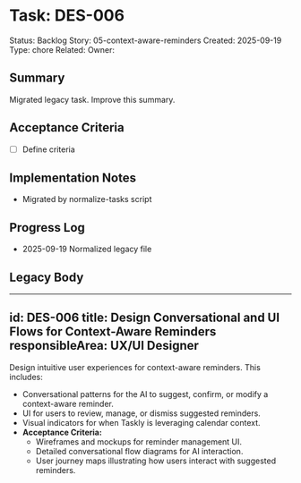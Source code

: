 # Task: DES-006
Status: Backlog
Story: 05-context-aware-reminders
Created: 2025-09-19
Type: chore
Related:
Owner:

## Summary
Migrated legacy task. Improve this summary.

## Acceptance Criteria
- [ ] Define criteria

## Implementation Notes
- Migrated by normalize-tasks script

## Progress Log
- 2025-09-19 Normalized legacy file

## Legacy Body

---
id: DES-006
title: Design Conversational and UI Flows for Context-Aware Reminders
responsibleArea: UX/UI Designer
---
Design intuitive user experiences for context-aware reminders. This includes:
*   Conversational patterns for the AI to suggest, confirm, or modify a context-aware reminder.
*   UI for users to review, manage, or dismiss suggested reminders.
*   Visual indicators for when Taskly is leveraging calendar context.
*   **Acceptance Criteria:**
    *   Wireframes and mockups for reminder management UI.
    *   Detailed conversational flow diagrams for AI interaction.
    *   User journey maps illustrating how users interact with suggested reminders.
